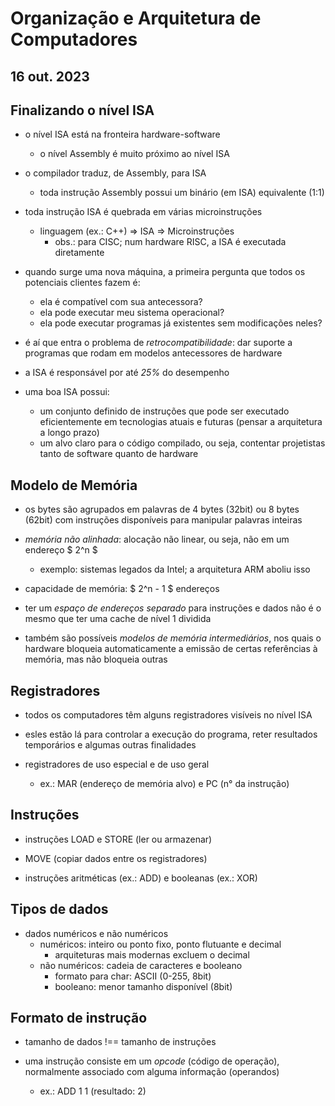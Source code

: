 # Organização e Arquitetura de Computadores
## 16 out. 2023

## Finalizando o nível ISA

- o nível ISA está na fronteira hardware-software
	+ o nível Assembly é muito próximo ao nível ISA

- o compilador traduz, de Assembly, para ISA
	+ toda instrução Assembly possui um binário (em ISA)
	equivalente (1:1)

- toda instrução ISA é quebrada em várias microinstruções
	+ linguagem (ex.: C++) => ISA => Microinstruções
		- obs.: para CISC; num hardware RISC, a ISA é executada diretamente

- quando surge uma nova máquina, a primeira pergunta
que todos os potenciais clientes fazem é:
	+ ela é compatível com sua antecessora?
	+ ela pode executar meu sistema operacional?
	+ ela pode executar programas já existentes sem modificações neles?

- é aí que entra o problema de *retrocompatibilidade*: dar suporte
a programas que rodam em modelos antecessores de hardware


- a ISA é responsável por até *25%* do desempenho	

- uma boa ISA possui:
	- um conjunto definido de instruções que pode ser executado eficientemente
	em tecnologias atuais e futuras (pensar a arquitetura a longo prazo)
	- um alvo claro para o código compilado, ou seja, contentar projetistas
	tanto de software quanto de hardware

## Modelo de Memória

- os bytes são agrupados em palavras de 4 bytes (32bit) ou 8 bytes (62bit)
com instruções disponíveis para manipular palavras inteiras

- *memória não alinhada*: alocação não linear, ou seja, não em um endereço $ 2^n $
	+ exemplo: sistemas legados da Intel; a arquitetura ARM aboliu isso

- capacidade de memória: $ 2^n - 1 $ endereços

- ter um *espaço de endereços separado* para instruções e dados
não é o mesmo que ter uma cache de nível 1 dividida

- também são possíveis *modelos de memória  intermediários*, nos quais
o hardware bloqueia automaticamente a emissão de certas referências à memória,
mas não bloqueia outras

## Registradores

- todos os computadores têm alguns registradores visíveis no nível ISA

- esles estão lá para controlar a execução do programa,
reter resultados temporários e algumas outras finalidades

- registradores de uso especial e de uso geral
	+ ex.: MAR (endereço de memória alvo) e PC (n° da instrução)

## Instruções

- instruções LOAD e STORE (ler ou armazenar)

- MOVE (copiar dados entre os registradores)

- instruções aritméticas (ex.: ADD) e booleanas (ex.: XOR)

## Tipos de dados

- dados numéricos e não numéricos
	+ numéricos: inteiro ou ponto fixo, ponto flutuante e decimal
		+ arquiteturas mais modernas excluem o decimal
	+ não numéricos: cadeia de caracteres e booleano
		- formato para char: ASCII (0-255, 8bit)
		- booleano: menor tamanho disponível (8bit)

## Formato de instrução

- tamanho de dados !== tamanho de instruções

- uma instrução consiste em um *opcode* (código de operação),
normalmente associado com alguma informação (operandos)
	+ ex.: ADD 1 1 (resultado: 2)
